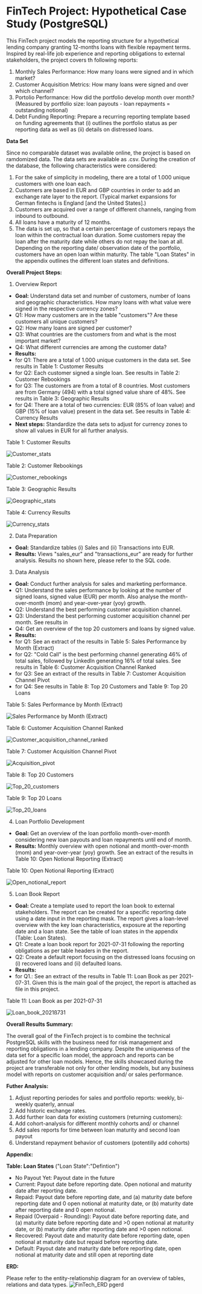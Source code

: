 # FinTech Project: Hypothetical Case Study (PostgreSQL)
This FinTech project models the reporting structure for a hypothetical lending company granting 12-months loans with flexible repayment terms. Inspired by real-life job experience and reporting obligations to external stakeholders, the project covers th following reports:
1. Monthly Sales Performance: How many loans were signed and in which market?
2. Customer Acquisition Metrics: How many loans were signed and over which channel?
3. Portolio Performance: How did the portfolio develop month over month? (Measured by portfolio size: loan payouts - loan repayments = outstanding notional)
4. Debt Funding Reporting: Prepare a recurring reporting template based on funding agreements that (i) outlines the portfolio status as per reporting data as well as (ii) details on distressed loans.

**Data Set**

Since no comparable dataset was available online, the project is based on ramdomized data. The data sets are available as .csv.
During the creation of the database, the following characteristics were considered:
1. For the sake of simplicity in modeling, there are a total of 1.000 unique customers with one loan each.
2. Customers are based in EUR and GBP countries in order to add an exchange rate layer to the report. (Typical market expansions for German fintechs is England [and the United States].)
3. Customers are acquired over a range of different channels, ranging from inbound to outbound.
4. All loans have a maturity of 12 months.
5. The data is set up, so that a certain percentage of customers repays the loan within the contractual loan duration. Some customers repay the loan after the maturity date while others do not repay the loan at all. Depending on the reporting date/ observation date of the portfolio, customers have an open loan within maturity. The table "Loan States" in the appendix outlines the different loan states and definitions.

**Overall Project Steps:**
1. Overview Report
- **Goal:** Understand data set and number of customers, number of loans and geographic characteristics. How many loans with what value were signed in the respective currency zones?
- Q1: How many customers are in the table "customers"? Are these customers all unique customers?
- Q2: How many loans are signed per customer?
- Q3: What countries are the customers from and what is the most important market?
- Q4: What different currencies are among the customer data?
- **Results:**
- for Q1: There are a total of 1.000 unique customers in the data set. See results in Table 1: Customer Results
- for Q2: Each customer signed a single loan. See results in Table 2: Customer Rebookings
- for Q3: The customers are from a total of 8 countries. Most customers are from  Germany (494) with a total signed value share of 48%. See results in Table 3: Geographic Results
- for Q4: There are a total of two currencies: EUR (85% of loan value) and GBP (15% of loan value) present in the data set. See results in Table 4: Currency Results
- **Next steps:** Standardize the data sets to adjust for currency zones to show all values in EUR for all further analysis.

Table 1: Customer Results

![Customer_stats](https://github.com/Dominik-Schwoerer/FinTech/assets/156693461/ea0311ec-8756-4fd4-a196-9a106d5db5d3)

Table 2: Customer Rebookings

![Customer_rebookings](https://github.com/Dominik-Schwoerer/FinTech/assets/156693461/0e34867a-25c4-45aa-8b13-fcda48f6a43a)

Table 3: Geographic Results

![Geographic_stats](https://github.com/Dominik-Schwoerer/FinTech/assets/156693461/04b6a2d3-e2af-429c-a463-a9d468fcb00a)


Table 4: Currency Results

![Currency_stats](https://github.com/Dominik-Schwoerer/FinTech/assets/156693461/39397af4-196b-43eb-b27b-c46c567fd1af)

2. Data Preparation
- **Goal:** Standardize tables (i) Sales and (ii) Transactions into EUR.
- **Results:** Views "sales_eur" and "transactions_eur" are ready for further analysis. Results no shown here, please refer to the SQL code.


3. Data Analysis
- **Goal:** Conduct further analysis for sales and marketing performance.
- Q1: Understand the sales performance by looking at the number of signed loans, signed value (EUR) per month. Also analyse the month-over-month (mom) and year-over-year (yoy) growth.
- Q2: Understand the best performing customer acquisition channel.
- Q3: Understand the best performing customer acquisition channel per month. See results in 
- Q4: Get an overview of the top 20 customers and loans by signed value.
- **Results:**
- for Q1: See an extract of the results in Table 5: Sales Performance by Month (Extract) 
- for Q2: "Cold Call" is the best performing channel generating 46% of total sales, followed by LinkedIn generating 16% of total sales. See results in Table 6: Customer Acquisition Channel Ranked
- for Q3: See an extract of the results in Table 7: Customer Acquisition Channel Pivot
- for Q4: See results in Table 8: Top 20 Customers and Table 9: Top 20 Loans


Table 5: Sales Performance by Month (Extract)

![Sales Performance by Month (Extract)](https://github.com/Dominik-Schwoerer/FinTech/assets/156693461/f1fecbd8-4a7d-4559-9201-ed20482cb6fe)

Table 6: Customer Acquisition Channel Ranked

![Customer_acquisition_channel_ranked](https://github.com/Dominik-Schwoerer/FinTech/assets/156693461/1d725b31-126c-4df4-8b9e-ec78730aedb2)

Table 7: Customer Acquisition Channel Pivot

![Acquisition_pivot](https://github.com/Dominik-Schwoerer/FinTech/assets/156693461/30fb1976-7a0f-4262-9a96-4efce4cd7317)

Table 8: Top 20 Customers

![Top_20_customers](https://github.com/Dominik-Schwoerer/FinTech/assets/156693461/546c0f49-617a-45e6-b250-62db8728294d)

Table 9: Top 20 Loans

![Top_20_loans](https://github.com/Dominik-Schwoerer/FinTech/assets/156693461/8fbf5e9c-9e73-4257-a6c1-841b473fd1f7)



4. Loan Portfolio Development
- **Goal:** Get an overview of the loan portfolio month-over-month considering new loan payouts and loan repayments until end of month.
- **Results:** Monthly overview with open notional and month-over-month (mom) and year-over-year (yoy) growth. See an extract of the results in Table 10: Open Notional Reporting (Extract)

Table 10: Open Notional Reporting (Extract)

![Open_notional_report](https://github.com/Dominik-Schwoerer/FinTech/assets/156693461/23ddbf70-2a4c-4c63-9c9d-f3dfce0ce555)


5. Loan Book Report
- **Goal:** Create a template used to report the loan book to external stakeholders. The report can be created for a specific reporting date using a date input in the reporting mask. The report gives a loan-level overview with the key loan characteristics, exposure at the reporting date and a loan state. See the table of loan states in the appendix (Table: Loan States).
- Q1: Create a loan book report for 2021-07-31 following the reporting obligations as per table headers in the report.
- Q2: Create a default report focusing on the distressed loans focusing on (i) recovered loans and (ii) defaulted loans.
- **Results:**
- for Q1.: See an extract of the results in Table 11: Loan Book as per 2021-07-31. Given this is the main goal of the project, the report is attached as file in this project.

Table 11: Loan Book as per 2021-07-31

![Loan_book_2021ß731](https://github.com/Dominik-Schwoerer/FinTech/assets/156693461/91ad1489-ffbf-40c1-94af-c87336358e67)


**Overall Results Summary:**

The overall goal of the FinTech project is to combine the technical PostgreSQL skills with the business need for risk management and reporting obligations in a lending company.
Despite the uniqueness of the data set for a specific loan model, the approach and reports can be adjusted for other loan models. Hence, the skills showcased during the project are transferable not only for other lending models, but any business model with reports on customer acquisition and/ or sales performance.

**Futher Analysis:**

1. Adjust reporting periodes for sales and portfolio reports: weekly, bi-weekly quaterly, annual
2. Add historic exchange rates.
3. Add further loan data for existing customers (returning customers):
4.   Add cohort-analysis for different monthly cohorts and/ or channel
5.   Add sales reports for time between loan maturity and second loan payout
6.   Understand repayment behavior of customers (potentilly add cohorts)


**Appendix:**

**Table: Loan States** ("Loan State":"Defintion")

- No Payout Yet: Payout date in the future
- Current: Payout date before reporting date. Open notional and maturity date after reporting date.
- Repaid: Payout date before reporting date, and (a) maturity date before reporting date and 0 open notional at maturity date, or (b) maturity date after reporting date and 0 open notional.
- Repaid (Overpaid - Rounding): Payout date before reporting date, and (a) maturity date before reporting date and >0 open notional at maturity date, or (b) maturity date after reporting date and >0 open notional.
- Recovered: Payout date and maturity date before reporting date, open notional at maturity date but repaid before reporting date.
- Default: Payout date and maturity date before reporting date, open notional at maturity date and still open at reporting date


**ERD:**

Please refer to the entity-relationship diagram for an overview of tables, relations and data types.
![FinTech_ERD pgerd](https://github.com/Dominik-Schwoerer/FinTech/assets/156693461/1967a3dd-727d-45c9-a185-b79c2043c247)

